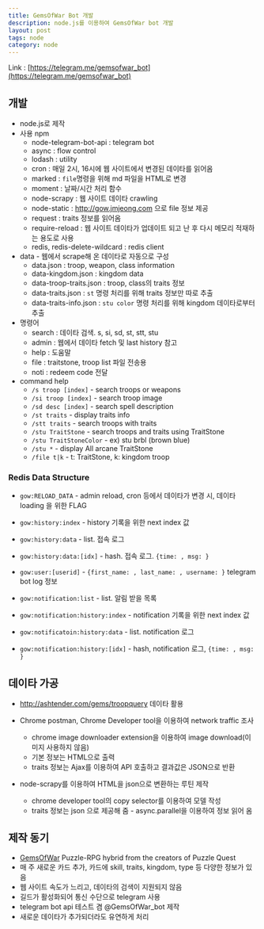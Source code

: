 ```yaml
---
title: GemsOfWar Bot 개발
description: node.js를 이용하여 GemsOfWar bot 개발
layout: post
tags: node
category: node
---
```


Link : [https://telegram.me/gemsofwar_bot](https://telegram.me/gemsofwar_bot)

## 개발

- node.js로 제작
- 사용 npm
  - node-telegram-bot-api : telegram bot 
  - async : flow control
  - lodash : utility 
  - cron : 매일 2시, 16시에 웹 사이트에서 변경된 데이타를 읽어옴 
  - marked : `file`명령을 위해 md 파일을 HTML로 변경 
  - moment : 날짜/시간 처리 함수 
  - node-scrapy : 웹 사이트 데이타 crawling
  - node-static : http://gow.jmjeong.com 으로 file 정보 제공 
  - request : traits 정보를 읽어옴 
  - require-reload : 웹 사이트 데이타가 업데이트 되고 난 후 다시 메모리 적재하는 용도로 사용 
  - redis, redis-delete-wildcard : redis client 
- data - 웹에서 scrape해 온 데이타로 자동으로 구성 
  - data.json : troop, weapon, class information
  - data-kingdom.json : kingdom data
  - data-troop-traits.json : troop, class의 traits 정보 
  - data-traits.json : `st` 명령 처리를 위해 traits 정보만 따로 추출
  - data-traits-info.json : `stu color` 명령 처리를 위해 kingdom 데이타로부터 추출 
- 명령어
  - search : 데이타 검색. s, si, sd, st, stt, stu 
  - admin : 웹에서 데이타 fetch 및 last history 참고
  - help : 도움말
  - file : traitstone, troop list 파일 전송용
  - noti : redeem code 전달
- command help
	- `/s troop [index]` - search troops or weapons
	- `/si troop [index]` - search troop image
	- `/sd desc [index]` - search spell description
	- `/st traits` - display traits info
	- `/stt traits` - search troops with traits
	- `/stu TraitStone` - search troops and traits using TraitStone
	- `/stu TraitStoneColor` - ex) stu brbl (brown blue)
	- `/stu *` - display All arcane TraitStone
	- `/file t|k` - t: TraitStone, k: kingdom troop

### Redis Data Structure

- `gow:RELOAD_DATA` - admin reload, cron 등에서 데이타가 변경 시, 데이타 loading 을 위한 FLAG

- `gow:history:index` - history 기록을 위한 next index 값
- `gow:history:data` - list. 접속 로그
- `gow:history:data:[idx]` - hash. 접속 로그. `{time: , msg: }`

- `gow:user:[userid]` - `{first_name: , last_name: , username: }` telegram bot log 정보 

- `gow:notification:list` - list. 알림 받을 목록 
- `gow:notification:history:index` - notification 기록을 위한 next index 값
- `gow:notificatoin:history:data` - list. notification 로그 
- `gow:notification:history:[idx]` - hash, notification 로그, `{time: , msg: }`
  
## 데이타 가공

- http://ashtender.com/gems/troopquery 데이타 활용
- Chrome postman, Chrome Developer tool을 이용하여 network traffic 조사
  - chrome image downloader extension을 이용하여 image download(이미지 사용하지 않음)
  - 기본 정보는 HTML으로 출력
  - traits 정보는 Ajax를 이용하여 API 호출하고 결과값은 JSON으로 반환
  
- node-scrapy를 이용하여 HTML을 json으로 변환하는 루틴 제작 
  - chrome developer tool의 copy selector를 이용하여 모델 작성
  - traits 정보는 json 으로 제공해 줌 - async.parallel을 이용하여 정보 읽어 옴

## 제작 동기

- [GemsOfWar](http://gemsofwar.com) Puzzle-RPG hybrid from the creators of Puzzle Quest
- 매 주 새로운 카드 추가, 카드에 skill, traits, kingdom, type 등 다양한 정보가 있음
- 웹 사이트 속도가 느리고, 데이타의 검색이 지원되지 않음
- 길드가 활성화되어 통신 수단으로 telegram 사용
- telegram bot api 테스트 겸 @GemsOfWar_bot 제작
- 새로운 데이타가 추가되더라도 유연하게 처리


